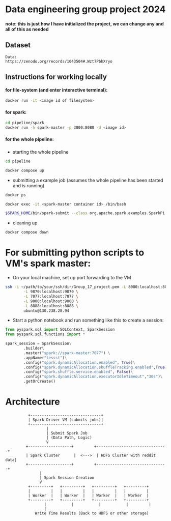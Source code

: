 # Data engineering group project 2024
#### note: this is just how I have initialized the project, we can change any and all of this as needed
## Dataset
```text
Data:
https://zenodo.org/records/1043504#.Wzt7PbhXryo

```
## Instructions for working locally
#### for file-system (and enter interactive terminal):
```bash
docker run -it <image id of filesystem>
```

#### for spark:
```bash
cd pipeline/spark
docker run -h spark-master -p 3000:8080 -d <image id>
```

#### for the whole pipeline:
##### 
- starting the whole pipeline
```bash
cd pipeline

docker compose up
```
- submitting a example job (assumes the whole pipeline has been started and is running)
```bash
docker ps

docker exec -it <spark-master container id> /bin/bash

$SPARK_HOME/bin/spark-submit --class org.apache.spark.examples.SparkPi --master spark://spark-master:7077 $SPARK_HOME/examples/jars/spark-examples_2.12-3.5.1.jar
```
- cleaning up
```bash
docker compose down
```

# For submitting python scripts to VM's spark master:
- On your local machine, set up port forwarding to the VM
```bash
ssh -i ~/path/to/your/ssh/dir/Group_17_project.pem -L 8080:localhost:8080 \
        -L 9870:localhost:9870 \
        -L 7077:localhost:7077 \
        -L 9000:localhost:9000 \
        -L 8888:localhost:8888 \
        ubuntu@130.238.28.94
```
- Start a python notebook and run something like this to create a session:
```python
from pyspark.sql import SQLContext, SparkSession
from pyspark.sql.functions import *

spark_session = SparkSession\
        .builder\
        .master("spark://spark-master:7077") \
        .appName("tessst")\
        .config("spark.dynamicAllocation.enabled", True)\
        .config("spark.dynamicAllocation.shuffleTracking.enabled",True)\
        .config("spark.shuffle.service.enabled", False)\
        .config("spark.dynamicAllocation.executorIdleTimeout","30s")\
        .getOrCreate()
```

# Architecture
```text
          +-------------------------------+
          | Spark Driver VM (submits jobs)|
          +-------------------------------+
                  |
                  | Submit Spark Job
                  | (Data Path, Logic)
                  V
         +-------------------+         +-------------------------------+
         | Spark Cluster      |  <--->  | HDFS Cluster with reddit data|
         +-------------------+         +-------------------------------+
               |
               | Spark Session Creation
               V
          +---------+   +---------+   +---------+   +---------+
          |         |   |         |   |         |   |         |
          | Worker  |   | Worker  |   | Worker  |   | Worker  |
          +---------+   +---------+   +---------+   +---------+
                 |           |           |           |         |
                 |
             Write Time Results (Back to HDFS or other storage)
```

